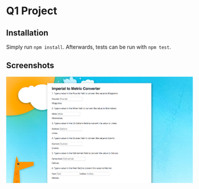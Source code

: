 # Q1 Project

## Installation

Simply run `npm install`. Afterwards, tests can be run with `npm test`.

## Screenshots

![Conversion Page](Q1screenshot.jpg)
